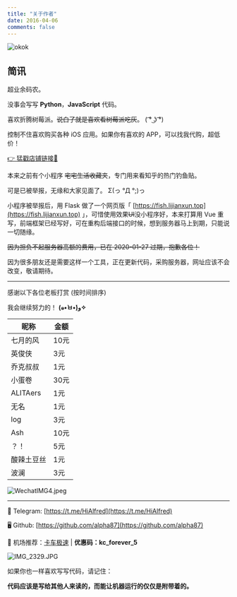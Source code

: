 ```yaml
---
title: "关于作者"
date: 2016-04-06
comments: false
---
```


![okok](https://i.loli.net/2020/01/27/Jph7edZWwCS5fjT.jpg " ")

## 简讯

超业余码农。

没事会写写 **Python**，**JavaScript** 代码。

喜欢折腾树莓派。~~说白了就是喜欢看树莓派吃灰~~。 ( ͡° ͜ʖ ͡°)

控制不住喜欢购买各种 iOS 应用。如果你有喜欢的 APP，可以找我代购，超低价！

[👉 猛戳店铺链接🔗](https://weidian.com/?userid=254994888)

本来之前有个小程序 ~~宅宅生活收藏夹~~，专门用来看知乎的热门钓鱼贴。

可是已被举报，无缘和大家见面了。 Σ(っ °Д °;)っ

小程序被举报后，用 Flask 做了一个网页版「 [https://fish.lijianxun.top](https://fish.lijianxun.top) 」，可惜使用效果~~UI~~没小程序好，本来打算用 Vue 重写，前端框架已经写好，可在重构后端接口的时候，想到服务器马上到期，只能说一切随缘。

~~因为担负不起服务器高额的费用，已在 2020-01-27 过期，抱歉各位！~~

因为很多朋友还是需要这样一个工具，正在更新代码，采购服务器，网址应该不会改变，敬请期待。

------

感谢以下各位老板打赏 (按时间排序)

我会继续努力的！ **(๑•̀ㅂ•́)و✧**

| 昵称       | 金额 |
| ---------- | ---- |
| 七月的风   | 10元 |
| 英俊侠     | 3元  |
| 乔克叔叔   | 1元  |
| 小蛋卷     | 30元 |
| ALITAers   | 1元  |
| 无名       | 1元  |
| log        | 3元  |
| Ash        | 10元 |
| ？！       | 5元  |
| 酸辣土豆丝 | 1元  |
| 波澜       | 3元  |

![WechatIMG4.jpeg](https://i.loli.net/2020/01/14/WrgkB9t3jp4aGmu.jpg " ")

------

📱 Telegram: [https://t.me/HiAlfred](https://t.me/HiAlfred)

🖥 Github: [https://github.com/alpha87](https://github.com/alpha87)

🛫️ 机场推荐：[卡车极速](http://m8.pw/mddv) | **优惠码：kc_forever_5**

![IMG_2329.JPG](https://i.loli.net/2020/01/14/tOP8W3YBcElgf1s.jpg " ")

如果你也一样喜欢写写代码，请记住：

**代码应该是写给其他人来读的，而能让机器运行的仅仅是附带着的。**

